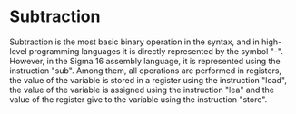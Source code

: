 # Subtraction

Subtraction is the most basic binary operation in the syntax, and in high-level programming languages it is directly represented by the symbol "-". However, in the Sigma 16 assembly language,  it is represented using the instruction "sub". Among them, all operations are performed in registers, the value of the variable is stored in a register using the instruction "load", the value of the variable is assigned using the instruction "lea" and the value of the register give to the variable using the instruction "store".
